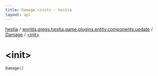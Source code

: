 ```yaml
---
title: Damage.<init> - hestia
layout: api
---
```


<div class='api-docs-breadcrumbs'><a href="../../index.html">hestia</a> / <a href="../index.html">worlds.gregs.hestia.game.plugins.entity.components.update</a> / <a href="index.html">Damage</a> / <a href="./-init-.html">&lt;init&gt;</a></div>

# &lt;init&gt;

<div class="signature"><code><span class="identifier">Damage</span><span class="symbol">(</span><span class="symbol">)</span></code></div>
